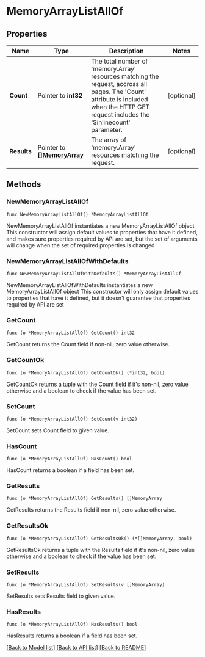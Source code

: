# MemoryArrayListAllOf

## Properties

Name | Type | Description | Notes
------------ | ------------- | ------------- | -------------
**Count** | Pointer to **int32** | The total number of &#39;memory.Array&#39; resources matching the request, accross all pages. The &#39;Count&#39; attribute is included when the HTTP GET request includes the &#39;$inlinecount&#39; parameter. | [optional] 
**Results** | Pointer to [**[]MemoryArray**](memory.Array.md) | The array of &#39;memory.Array&#39; resources matching the request. | [optional] 

## Methods

### NewMemoryArrayListAllOf

`func NewMemoryArrayListAllOf() *MemoryArrayListAllOf`

NewMemoryArrayListAllOf instantiates a new MemoryArrayListAllOf object
This constructor will assign default values to properties that have it defined,
and makes sure properties required by API are set, but the set of arguments
will change when the set of required properties is changed

### NewMemoryArrayListAllOfWithDefaults

`func NewMemoryArrayListAllOfWithDefaults() *MemoryArrayListAllOf`

NewMemoryArrayListAllOfWithDefaults instantiates a new MemoryArrayListAllOf object
This constructor will only assign default values to properties that have it defined,
but it doesn't guarantee that properties required by API are set

### GetCount

`func (o *MemoryArrayListAllOf) GetCount() int32`

GetCount returns the Count field if non-nil, zero value otherwise.

### GetCountOk

`func (o *MemoryArrayListAllOf) GetCountOk() (*int32, bool)`

GetCountOk returns a tuple with the Count field if it's non-nil, zero value otherwise
and a boolean to check if the value has been set.

### SetCount

`func (o *MemoryArrayListAllOf) SetCount(v int32)`

SetCount sets Count field to given value.

### HasCount

`func (o *MemoryArrayListAllOf) HasCount() bool`

HasCount returns a boolean if a field has been set.

### GetResults

`func (o *MemoryArrayListAllOf) GetResults() []MemoryArray`

GetResults returns the Results field if non-nil, zero value otherwise.

### GetResultsOk

`func (o *MemoryArrayListAllOf) GetResultsOk() (*[]MemoryArray, bool)`

GetResultsOk returns a tuple with the Results field if it's non-nil, zero value otherwise
and a boolean to check if the value has been set.

### SetResults

`func (o *MemoryArrayListAllOf) SetResults(v []MemoryArray)`

SetResults sets Results field to given value.

### HasResults

`func (o *MemoryArrayListAllOf) HasResults() bool`

HasResults returns a boolean if a field has been set.


[[Back to Model list]](../README.md#documentation-for-models) [[Back to API list]](../README.md#documentation-for-api-endpoints) [[Back to README]](../README.md)


